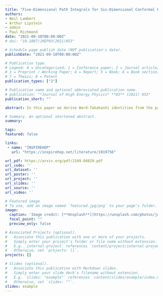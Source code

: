 ```yaml
---
title: "Five-Dimensional Path Integrals for Six-Dimensional Conformal Field Theories"
authors:
- Neil Lambert
- Arthur Lipstein
- admin
- Paul Richmond
date: "2021-09-10T00:00:00Z"
# doi: "10.1007/JHEP03(2021)053"

# Schedule page publish date (NOT publication's date).
publishDate: "2021-09-10T00:00:00Z"

# Publication type.
# Legend: 0 = Uncategorized; 1 = Conference paper; 2 = Journal article;
# 3 = Preprint / Working Paper; 4 = Report; 5 = Book; 6 = Book section;
# 7 = Thesis; 8 = Patent
publication_types: ["2"]

# Publication name and optional abbreviated publication name.
# publication: "*Journal of High Energy Physics* **03** (2021) 053"
publication_short: ""

abstract: In this paper we derive Ward-Takahashi identities from the path integral of supersymmetric five-dimensional field theories with an $SU(1,3)$ spacetime symmetry in the presence of instantons. We explicitly show how $SU(1,3)$ is enhanced to $SU(1,3)\\times U(1)$ where the additional $U(1)$ acts non-perturbatively. Solutions to such Ward-Takahashi identities were previously obtained from correlators of six-dimensional Lorentzian conformal field theories but where the instanton number was replaced by the momentum along a null direction. Here we study the reverse procedure whereby we construct correlation functions out of towers of five-dimensional operators which satisfy the Ward-Takahashi identities of a six-dimensional conformal field theory. This paves the way to computing observables in six dimensions using five-dimensional path integral techniques. We also argue that, once the instanton sector is included into the path integral, the coupling of the five-dimensional Lagrangian must be quantised, leaving no free continuous parameters.

# Summary. An optional shortened abstract.
summary:

tags:
featured: false

links:
 - name: "INSPIREHEP"
   url: "https://inspirehep.net/literature/1919756"

url_pdf: https://arxiv.org/pdf/2109.04829.pdf
url_code: ''
url_dataset: ''
url_poster: ''
url_project: ''
url_slides: ''
url_source: ''
url_video: ''

# Featured image
# To use, add an image named `featured.jpg/png` to your page's folder. 
image:
  caption: 'Image credit: [**Unsplash**](https://unsplash.com/photos/jdD8gXaTZsc)'
  focal_point: ""
  preview_only: false

# Associated Projects (optional).
#   Associate this publication with one or more of your projects.
#   Simply enter your project's folder or file name without extension.
#   E.g. `internal-project` references `content/project/internal-project/index.md`.
#   Otherwise, set `projects: []`.
projects: []

# Slides (optional).
#   Associate this publication with Markdown slides.
#   Simply enter your slide deck's filename without extension.
#   E.g. `slides: "example"` references `content/slides/example/index.md`.
#   Otherwise, set `slides: ""`.
slides: example
---
```

